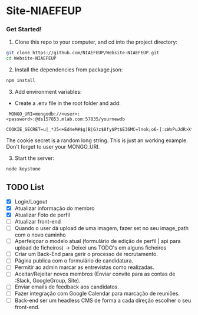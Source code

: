 # Site-NIAEFEUP

### Get Started!

1. Clone this repo to your computer, and cd into the project directory:

  ```bash
  git clone https://github.com/NIAEFEUP/Website-NIAEFEUP.git
  cd Website-NIAEFEUP
  ```

2. Install the dependencies from package.json:

  ```bash
  npm install
  ```

3. Add environment variables:

* Create a .env file in the root folder and add:
```
 MONGO_URI=mongodb://<user>:<password>:@ds157853.mlab.com:57835/yournewdb
 COOKIE_SECRET=u|_*J5<+Ed4eM#$g)B|G)z$8fy$Pt$E36MC=lnok;o6-]:cWnPuJdR>X*Z,bWDO
```
The cookie secret is a random long string. This is just an working example.
Don't forget to user your MONGO_URI.

3. Start the server:

  ```bash
  node keystone
  ```

## TODO List

* [x] Login/Logout
* [x] Atualizar informação do membro
* [x] Atualizar Foto de perfil
* [ ] Atualizar front-end
* [ ] Quando o user dá upload de uma imagem, fazer set no seu image_path com o novo caminho
* [ ] Aperfeiçoar o modelo atual (formulário de edição de perfil | api para upload de ficheiros) -> Deixei uns TODO's em alguns ficheiros
* [ ] Criar um Back-End para gerir o processo de recrutamento.
* [ ] Página publica com o formulário de candidatura.
* [ ] Permitir ao admin marcar as entrevistas como realizadas.
* [ ] Aceitar/Rejeitar novos membros (Enviar convite para as contas de :Slack, GoogleGroup, Site).
* [ ] Enviar emails de feedback aos candidatos.
* [ ] Fazer integração com Google Calendar para marcação de reuniões.
* [ ] Back-end ser um headless CMS de forma a cada direção escolher o seu front-end.
